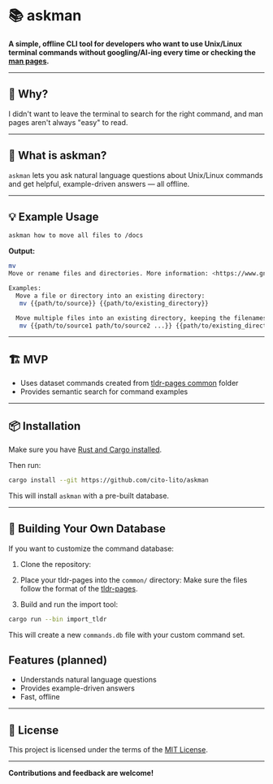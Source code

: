 # 📚 askman

**A simple, offline CLI tool for developers who want to use Unix/Linux terminal commands without googling/AI-ing every time or checking the [man pages](https://en.wikipedia.org/wiki/Man_page).**

---

## 🤔 Why?

I didn't want to leave the terminal to search for the right command, and man pages aren't always "easy" to read.

---

## 🤖 What is askman?

`askman` lets you ask natural language questions about Unix/Linux commands and get helpful, example-driven answers — all offline.

---

## 💡 Example Usage

```bash
askman how to move all files to /docs  
```

**Output:**
```bash
mv
Move or rename files and directories. More information: <https://www.gnu.org/software/coreutils/manual/html_node/mv-invocation.html>.

Examples:
  Move a file or directory into an existing directory:
   mv {{path/to/source}} {{path/to/existing_directory}}

  Move multiple files into an existing directory, keeping the filenames unchanged:
   mv {{path/to/source1 path/to/source2 ...}} {{path/to/existing_directory}}
```

---

## 🏗️ MVP

- Uses dataset commands created from [tldr-pages common](https://github.com/tldr-pages/tldr/tree/main/pages/common) folder 
- Provides semantic search for command examples

---

## 📦 Installation

Make sure you have [Rust and Cargo installed](https://www.rust-lang.org/tools/install).

Then run:

```bash
cargo install --git https://github.com/cito-lito/askman
```

This will install `askman` with a pre-built database.

---

## 🔧 Building Your Own Database

If you want to customize the command database:

1. Clone the repository:

2. Place your tldr-pages into the `common/` directory:
   Make sure the files follow the format of the [tldr-pages](https://github.com/tldr-pages/tldr/blob/main/CONTRIBUTING.md#markdown-format).

3. Build and run the import tool:

```bash
cargo run --bin import_tldr
```

This will create a new `commands.db` file with your custom command set.

## Features (planned)

- Understands natural language questions
- Provides example-driven answers
- Fast, offline

---

## 📄 License

This project is licensed under the terms of the [MIT License](LICENSE).

---

**Contributions and feedback are welcome!**



